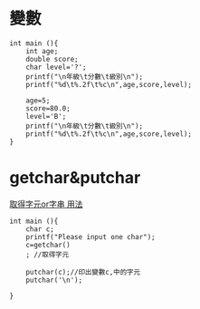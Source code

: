 變數
===
```
int main (){
	int age;
	double score;
	char level='?';
	printf("\n年級\t分數\t級別\n");
	printf("%d\t%.2f\t%c\n",age,score,level);
	
	age=5;
	score=80.0;
	level='B';
	printf("\n年級\t分數\t級別\n");
	printf("%d\t%.2f\t%c\n",age,score,level);	
}
```

getchar&putchar
===
[取得字元or字串 用法](https://openhome.cc/Gossip/CGossip/PutcharGetcharPutsGets.html)
```
int main (){
	char c;
	printf("Please input one char");
	c=getchar()
	; //取得字元 
	
	putchar(c);//印出變數c,中的字元 
	putchar('\n');

}
```
